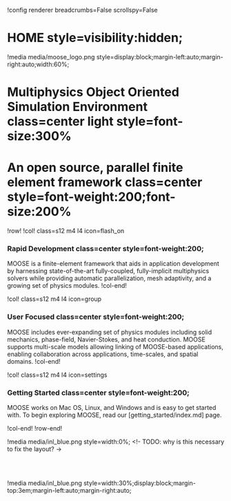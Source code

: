!config renderer breadcrumbs=False scrollspy=False

# HOME style=visibility:hidden;

!media media/moose_logo.png style=display:block;margin-left:auto;margin-right:auto;width:60%;

# Multiphysics Object Oriented Simulation Environment class=center light style=font-size:300%

# An open source, parallel finite element framework class=center style=font-weight:200;font-size:200%


!row!
!col! class=s12 m4 l4 icon=flash_on
### Rapid Development class=center style=font-weight:200;

MOOSE is a finite-element framework that aids in application development by harnessing
state-of-the-art fully-coupled, fully-implicit multiphysics solvers while providing automatic
parallelization, mesh adaptivity, and a growing set of physics modules.
!col-end!

!col! class=s12 m4 l4 icon=group
### User Focused class=center style=font-weight:200;

MOOSE includes ever-expanding set of physics modules including solid mechanics, phase-field,
Navier-Stokes, and heat conduction. MOOSE supports multi-scale models allowing linking of
MOOSE-based applications, enabling collaboration across applications, time-scales, and spatial
domains.
!col-end!

!col! class=s12 m4 l4 icon=settings
### Getting Started class=center style=font-weight:200;

MOOSE works on Mac OS, Linux, and Windows and is easy to get started with. To begin exploring
MOOSE, read our [getting_started/index.md] page.

!col-end!
!row-end!

!media media/inl_blue.png style=width:0%; <!- TODO: why is this necessary to fix the layout? ->

<br>
<br>

!media media/inl_blue.png style=width:30%;display:block;margin-top:3em;margin-left:auto;margin-right:auto;

